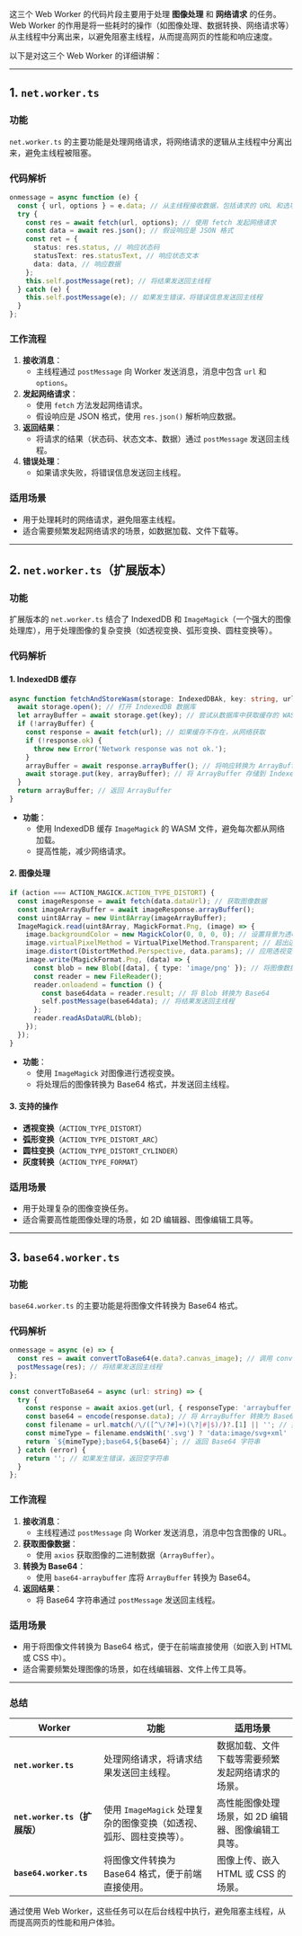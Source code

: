 这三个 Web Worker 的代码片段主要用于处理 **图像处理** 和 **网络请求** 的任务。Web Worker 的作用是将一些耗时的操作（如图像处理、数据转换、网络请求等）从主线程中分离出来，以避免阻塞主线程，从而提高网页的性能和响应速度。

以下是对这三个 Web Worker 的详细讲解：

---

## **1. `net.worker.ts`**
### **功能**
`net.worker.ts` 的主要功能是处理网络请求，将网络请求的逻辑从主线程中分离出来，避免主线程被阻塞。

### **代码解析**
```typescript
onmessage = async function (e) {
  const { url, options } = e.data; // 从主线程接收数据，包括请求的 URL 和选项
  try {
    const res = await fetch(url, options); // 使用 fetch 发起网络请求
    const data = await res.json(); // 假设响应是 JSON 格式
    const ret = {
      status: res.status, // 响应状态码
      statusText: res.statusText, // 响应状态文本
      data: data, // 响应数据
    };
    this.self.postMessage(ret); // 将结果发送回主线程
  } catch (e) {
    this.self.postMessage(e); // 如果发生错误，将错误信息发送回主线程
  }
};
```

### **工作流程**
1. **接收消息**：
   - 主线程通过 `postMessage` 向 Worker 发送消息，消息中包含 `url` 和 `options`。
2. **发起网络请求**：
   - 使用 `fetch` 方法发起网络请求。
   - 假设响应是 JSON 格式，使用 `res.json()` 解析响应数据。
3. **返回结果**：
   - 将请求的结果（状态码、状态文本、数据）通过 `postMessage` 发送回主线程。
4. **错误处理**：
   - 如果请求失败，将错误信息发送回主线程。

### **适用场景**
- 用于处理耗时的网络请求，避免阻塞主线程。
- 适合需要频繁发起网络请求的场景，如数据加载、文件下载等。

---

## **2. `net.worker.ts`（扩展版本）**
### **功能**
扩展版本的 `net.worker.ts` 结合了 IndexedDB 和 `ImageMagick`（一个强大的图像处理库），用于处理图像的复杂变换（如透视变换、弧形变换、圆柱变换等）。

### **代码解析**
#### **1. IndexedDB 缓存**
```typescript
async function fetchAndStoreWasm(storage: IndexedDBAk, key: string, url: string): Promise<ArrayBuffer> {
  await storage.open(); // 打开 IndexedDB 数据库
  let arrayBuffer = await storage.get(key); // 尝试从数据库中获取缓存的 WASM 文件
  if (!arrayBuffer) {
    const response = await fetch(url); // 如果缓存不存在，从网络获取
    if (!response.ok) {
      throw new Error('Network response was not ok.');
    }
    arrayBuffer = await response.arrayBuffer(); // 将响应转换为 ArrayBuffer
    await storage.put(key, arrayBuffer); // 将 ArrayBuffer 存储到 IndexedDB
  }
  return arrayBuffer; // 返回 ArrayBuffer
}
```
- **功能**：
  - 使用 IndexedDB 缓存 `ImageMagick` 的 WASM 文件，避免每次都从网络加载。
  - 提高性能，减少网络请求。

#### **2. 图像处理**
```typescript
if (action === ACTION_MAGICK.ACTION_TYPE_DISTORT) {
  const imageResponse = await fetch(data.dataUrl); // 获取图像数据
  const imageArrayBuffer = await imageResponse.arrayBuffer();
  const uint8Array = new Uint8Array(imageArrayBuffer);
  ImageMagick.read(uint8Array, MagickFormat.Png, (image) => {
    image.backgroundColor = new MagickColor(0, 0, 0, 0); // 设置背景为透明
    image.virtualPixelMethod = VirtualPixelMethod.Transparent; // 超出边界的像素设置为透明
    image.distort(DistortMethod.Perspective, data.params); // 应用透视变换
    image.write(MagickFormat.Png, (data) => {
      const blob = new Blob([data], { type: 'image/png' }); // 将图像数据转换为 Blob
      const reader = new FileReader();
      reader.onloadend = function () {
        const base64data = reader.result; // 将 Blob 转换为 Base64
        self.postMessage(base64data); // 将结果发送回主线程
      };
      reader.readAsDataURL(blob);
    });
  });
}
```
- **功能**：
  - 使用 `ImageMagick` 对图像进行透视变换。
  - 将处理后的图像转换为 Base64 格式，并发送回主线程。

#### **3. 支持的操作**
- **透视变换**（`ACTION_TYPE_DISTORT`）
- **弧形变换**（`ACTION_TYPE_DISTORT_ARC`）
- **圆柱变换**（`ACTION_TYPE_DISTORT_CYLINDER`）
- **灰度转换**（`ACTION_TYPE_FORMAT`）

### **适用场景**
- 用于处理复杂的图像变换任务。
- 适合需要高性能图像处理的场景，如 2D 编辑器、图像编辑工具等。

---

## **3. `base64.worker.ts`**
### **功能**
`base64.worker.ts` 的主要功能是将图像文件转换为 Base64 格式。

### **代码解析**
```typescript
onmessage = async (e) => {
  const res = await convertToBase64(e.data?.canvas_image); // 调用 convertToBase64 方法
  postMessage(res); // 将结果发送回主线程
};

const convertToBase64 = async (url: string) => {
  try {
    const response = await axios.get(url, { responseType: 'arraybuffer' }); // 获取图像数据
    const base64 = encode(response.data); // 将 ArrayBuffer 转换为 Base64
    const filename = url.match(/\/([^\/?#]+)(\?|#|$)/)?.[1] || ''; // 提取文件名
    const mimeType = filename.endsWith('.svg') ? 'data:image/svg+xml' : 'data:image/jpeg'; // 设置 MIME 类型
    return `${mimeType};base64,${base64}`; // 返回 Base64 字符串
  } catch (error) {
    return ''; // 如果发生错误，返回空字符串
  }
};
```

### **工作流程**
1. **接收消息**：
   - 主线程通过 `postMessage` 向 Worker 发送消息，消息中包含图像的 URL。
2. **获取图像数据**：
   - 使用 `axios` 获取图像的二进制数据（`ArrayBuffer`）。
3. **转换为 Base64**：
   - 使用 `base64-arraybuffer` 库将 `ArrayBuffer` 转换为 Base64。
4. **返回结果**：
   - 将 Base64 字符串通过 `postMessage` 发送回主线程。

### **适用场景**
- 用于将图像文件转换为 Base64 格式，便于在前端直接使用（如嵌入到 HTML 或 CSS 中）。
- 适合需要频繁处理图像的场景，如在线编辑器、文件上传工具等。

---

### **总结**

| **Worker**          | **功能**                                                                                     | **适用场景**                                                                 |
|---------------------|---------------------------------------------------------------------------------------------|------------------------------------------------------------------------------|
| **`net.worker.ts`** | 处理网络请求，将请求结果发送回主线程。                                                        | 数据加载、文件下载等需要频繁发起网络请求的场景。                              |
| **`net.worker.ts`（扩展版）** | 使用 `ImageMagick` 处理复杂的图像变换（如透视、弧形、圆柱变换等）。                              | 高性能图像处理场景，如 2D 编辑器、图像编辑工具等。                            |
| **`base64.worker.ts`** | 将图像文件转换为 Base64 格式，便于前端直接使用。                                              | 图像上传、嵌入 HTML 或 CSS 的场景。                                           |

通过使用 Web Worker，这些任务可以在后台线程中执行，避免阻塞主线程，从而提高网页的性能和用户体验。
